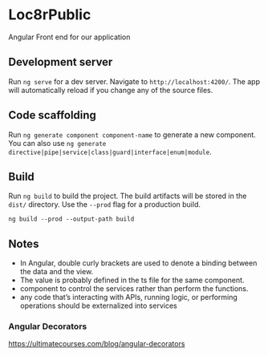 # Loc8rPublic
Angular Front end for our application

## Development server

Run `ng serve` for a dev server. Navigate to `http://localhost:4200/`. The app will automatically reload if you change any of the source files.

## Code scaffolding

Run `ng generate component component-name` to generate a new component. You can also use `ng generate directive|pipe|service|class|guard|interface|enum|module`.

## Build

Run `ng build` to build the project. The build artifacts will be stored in the `dist/` directory. Use the `--prod` flag for a production build.
```
ng build --prod --output-path build
```


## Notes
- In Angular, double curly brackets are used to denote a binding between the data and the view. 
- The value is probably defined in the ts file for the same component.
- component to control the services rather than perform the functions.
- any code that’s interacting with APIs, running logic, or performing operations should be externalized into services
### Angular Decorators
https://ultimatecourses.com/blog/angular-decorators